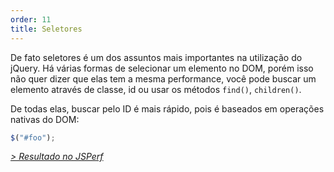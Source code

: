 ```yaml
---
order: 11
title: Seletores
---
```


De fato seletores é um dos assuntos mais importantes na utilização do jQuery. Há várias formas de selecionar um elemento no DOM, porém isso não quer dizer que elas tem a mesma performance, você pode buscar um elemento através de classe, id ou usar os métodos `find()`, `children()`.

De todas elas, buscar pelo ID é mais rápido, pois é baseados em operações nativas do DOM:

```js
$("#foo");
```

*[> Resultado no JSPerf](http://jsperf.com/browser-diet-jquery-selectors)*